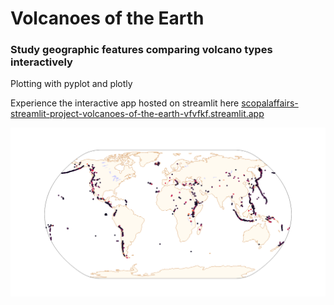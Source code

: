 # Volcanoes of the Earth
### Study geographic features comparing volcano types interactively

Plotting with pyplot and plotly

Experience the interactive app hosted on streamlit here <a href="https://scopalaffairs-streamlit-project-volcanoes-of-the-earth-vfvfkf.streamlit.app" target="blank">scopalaffairs-streamlit-project-volcanoes-of-the-earth-vfvfkf.streamlit.app</a>

![Study geographic features](img/volcanoes.png)
